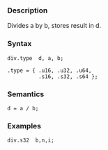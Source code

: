 ### Description

Divides a by b, stores result in d.

### Syntax

```
div.type  d, a, b;

.type = { .u16, .u32, .u64,
          .s16, .s32, .s64 };
```

### Semantics

```
d = a / b;
```

### Examples

```
div.s32  b,n,i;
```

